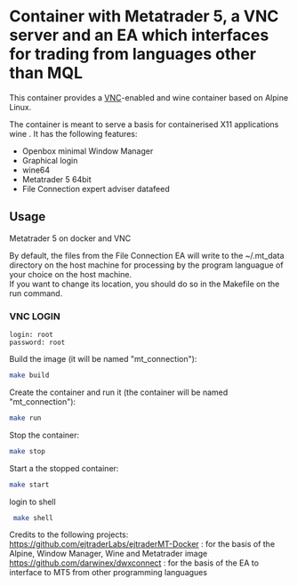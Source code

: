 # Container with Metatrader 5, a VNC server and an EA which interfaces for trading from languages other than MQL


This container provides a [VNC](https://en.wikipedia.org/wiki/Virtual_Network_Computing)-enabled and wine container based on Alpine Linux.

The container is meant to serve a basis for containerised X11 applications wine . It has the following features:

- Openbox minimal Window Manager
- Graphical login
- wine64
- Metatrader 5 64bit
- File Connection expert adviser datafeed

## Usage

Metatrader 5 on docker and VNC

By default, the files from the File Connection EA will write to the ~/.mt_data directory on the host machine for processing by the program languague of your choice on the host machine.  
If you want to change its location, you should do so in the Makefile on the run command.

### VNC LOGIN

```
login: root
password: root
```

Build the image (it will be named "mt_connection"):
```bash
make build
````
Create the container and run it (the container will be named "mt_connection"):

```bash
make run
```
Stop the container:
```bash
make stop
```
Start a the stopped container:
```bash
make start
```


login to shell

```bash
 make shell
```

Credits to the following projects:
https://github.com/ejtraderLabs/ejtraderMT-Docker : for the basis of the Alpine, Window Manager, Wine and Metatrader image
https://github.com/darwinex/dwxconnect : for the basis of the EA to interface to MT5 from other programming languagues
